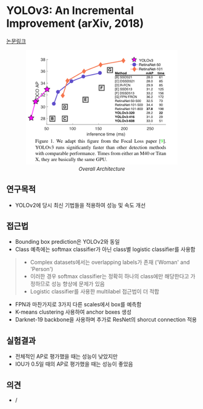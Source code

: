 # YOLOv3: An Incremental Improvement (arXiv, 2018)

[논문링크](https://arxiv.org/abs/1804.02767)

<p align="center">
    <img width="400" alt='fig1' src="./img/02_36_01.png?raw=true"></br>
    <em><font size=2>Overall Architecture</font></em>
</p>

## 연구목적
- YOLOv2에 당시 최신 기법들을 적용하여 성능 및 속도 개선

## 접근법
- Bounding box prediction은 YOLOv2와 동일
- Class 예측에는 softmax classifier가 아닌 class별 logistic classifier를 사용함
> - Complex datasets에서는 overlapping labels가 존재 ('Woman' and 'Person')
> - 이러한 경우 softmax classifier는 정확히 하나의 class에만 해당한다고 가정하므로 성능 향상에 문제가 있음
> - Logistic classifier를 사용한 multilabel 접근법이 더 적합
- FPN과 마찬가지로 3가지 다른 scales에서 box를 예측함
- K-means clustering 사용하여 anchor boxes 생성
- Darknet-19 backbone을 사용하며 추가로 ResNet의 shorcut connection 적용

## 실험결과
- 전체적인 AP로 평가했을 때는 성능이 낮았지만
- IOU가 0.5일 때의 AP로 평가했을 때는 성능이 좋았음

## 의견
- /